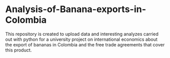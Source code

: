 # Analysis-of-Banana-exports-in-Colombia
This repository is created to upload data and interesting analyzes carried out with python for a university project on international economics about the export of bananas in Colombia and the free trade agreements that cover this product.
